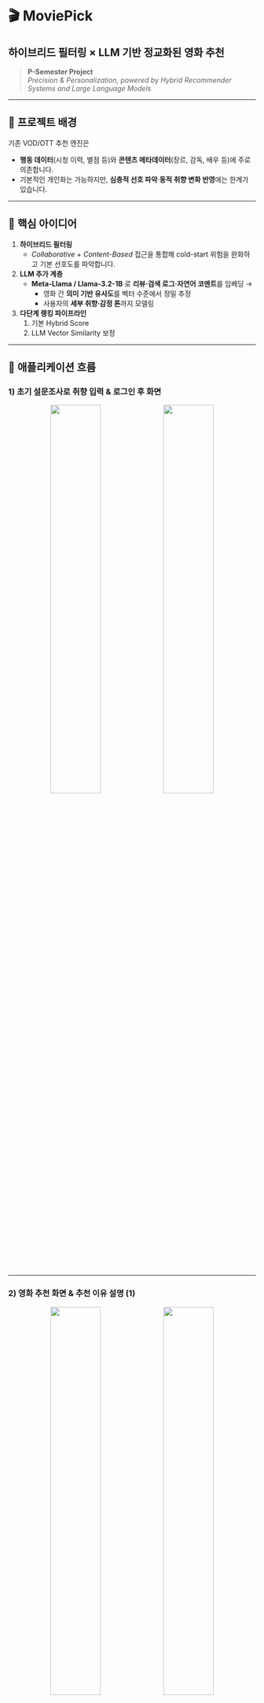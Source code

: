 # **🎬 MoviePick** 
## 하이브리드 필터링 × LLM 기반 정교화된 영화 추천
> **P-Semester Project**  
> _Precision & Personalization, powered by Hybrid Recommender Systems and Large Language Models_

---

## 📌 프로젝트 배경
기존 VOD/OTT 추천 엔진은  
- **행동 데이터**(시청 이력, 별점 등)와 **콘텐츠 메타데이터**(장르, 감독, 배우 등)에 주로 의존합니다.  
- 기본적인 개인화는 가능하지만, **심층적 선호 파악**·**동적 취향 변화 반영**에는 한계가 있습니다.  

---

## 🧠 핵심 아이디어
1. **하이브리드 필터링**  
   - _Collaborative_ + _Content-Based_ 접근을 통합해 cold-start 위험을 완화하고 기본 선호도를 파악합니다.  
2. **LLM 추가 계층**  
   - **Meta-Llama / Llama-3.2-1B** 로 **리뷰·검색 로그·자연어 코멘트**를 임베딩 →  
     - 영화 간 **의미 기반 유사도**를 벡터 수준에서 정밀 추정  
     - 사용자의 **세부 취향·감정 톤**까지 모델링  
3. **다단계 랭킹 파이프라인**  
   1) 기본 Hybrid Score  
   2) LLM Vector Similarity 보정  

---

## 📱 애플리케이션 흐름

### 1) 초기 설문조사로 취향 입력 & 로그인 후 화면

<div align="center">
  <img src="https://github.com/user-attachments/assets/582c3193-4683-415c-b3a5-11c75d5e95fa" width="45%"/>
  <img src="https://github.com/user-attachments/assets/847e6e24-66b6-4608-a160-e18deae4cd4d" width="45%"/>
</div>

---

### 2) 영화 추천 화면 & 추천 이유 설명 (1)

<div align="center">
  <img src="https://github.com/user-attachments/assets/1ec48b7a-1c4c-406b-910a-929d725850d0" width="45%"/>
  <img src="https://github.com/user-attachments/assets/b6da5c2e-20a3-4d33-9858-26e889aa6f19" width="45%"/>
</div>

---

### 3) 추천 이유 설명 (2)

<div align="center">
  <img src="https://github.com/user-attachments/assets/70fb02d6-189f-4411-a601-5e09fed47c23" width="45%"/>
</div>



---


## 🏗️ 시스템 아키텍처

![architechture](https://github.com/user-attachments/assets/709a242f-d582-4174-8358-1e63ca67058d)

---

## 🎬 시연 영상

https://github.com/user-attachments/assets/4fd1c407-5b0f-4bba-b3a8-ddf03fd384e0

